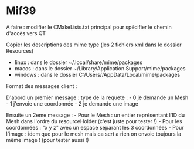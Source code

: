 # Mif39

A faire : 
modifier le CMakeLists.txt principal pour spécifier le chemin d'accès vers QT

Copier les descriptions des mime type (les 2 fichiers xml dans le dossier Resources)
- linux : dans le dossier ~/.local/share/mime/packages
- macos : dans le dossier ~/Library/Application Support/mime/packages
- windows : dans le dossier C:/Users/<USER>/AppData/Local/mime/packages


Format des messages client :

D'abord un premier message : type de la requete : 
	- 0 je demande un Mesh
	- 1 j'envoie une coordonnée
	- 2 je demande une image

Ensuite un 2eme message : 
	- Pour le Mesh : un entier représentant l'ID du Mesh dans l'ordre du resourceHolder (c'est juste pour tester !)
	- Pour les coordonnées : "x y z" avec un espace séparant les 3 coordonnées
	- Pour l'image : idem que pour le mesh mais ca sert a rien on envoie toujours la même image ! (pour tester aussi !)
